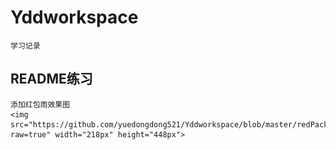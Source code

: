 # Yddworkspace
    学习记录
## README练习
    添加红包雨效果图
    <img src="https://github.com/yuedongdong521/Yddworkspace/blob/master/redPacket.gif?raw=true" width="218px" height="448px">
